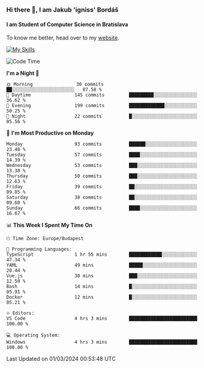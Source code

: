 ### Hi there 👋, I am Jakub 'igniss' Bordáš

#### I am Student of Computer Science in Bratislava
To know me better, head over to my [website](https://bordas.sk).

[![My Skills](https://skillicons.dev/icons?i=js,html,css,figma,svelte,java,kotlin,python,postgresql,typescript,nest,nodejs)](https://bordas.sk)


<!--START_SECTION:waka-->
![Code Time](http://img.shields.io/badge/Code%20Time-1%2C416%20hrs%2019%20mins-blue)

**I'm a Night 🦉** 

```text
🌞 Morning                30 commits          ██░░░░░░░░░░░░░░░░░░░░░░░   07.58 % 
🌆 Daytime                145 commits         █████████░░░░░░░░░░░░░░░░   36.62 % 
🌃 Evening                199 commits         █████████████░░░░░░░░░░░░   50.25 % 
🌙 Night                  22 commits          █░░░░░░░░░░░░░░░░░░░░░░░░   05.56 % 
```
📅 **I'm Most Productive on Monday** 

```text
Monday                   93 commits          ██████░░░░░░░░░░░░░░░░░░░   23.48 % 
Tuesday                  57 commits          ████░░░░░░░░░░░░░░░░░░░░░   14.39 % 
Wednesday                53 commits          ███░░░░░░░░░░░░░░░░░░░░░░   13.38 % 
Thursday                 50 commits          ███░░░░░░░░░░░░░░░░░░░░░░   12.63 % 
Friday                   39 commits          ██░░░░░░░░░░░░░░░░░░░░░░░   09.85 % 
Saturday                 38 commits          ██░░░░░░░░░░░░░░░░░░░░░░░   09.60 % 
Sunday                   66 commits          ████░░░░░░░░░░░░░░░░░░░░░   16.67 % 
```


📊 **This Week I Spent My Time On** 

```text
🕑︎ Time Zone: Europe/Budapest

💬 Programming Languages: 
TypeScript               1 hr 55 mins        ████████████░░░░░░░░░░░░░   47.34 % 
YAML                     49 mins             █████░░░░░░░░░░░░░░░░░░░░   20.44 % 
Vue.js                   30 mins             ███░░░░░░░░░░░░░░░░░░░░░░   12.50 % 
Bash                     14 mins             █░░░░░░░░░░░░░░░░░░░░░░░░   05.91 % 
Docker                   12 mins             █░░░░░░░░░░░░░░░░░░░░░░░░   05.21 % 

🔥 Editors: 
VS Code                  4 hrs 3 mins        █████████████████████████   100.00 % 

💻 Operating System: 
Windows                  4 hrs 3 mins        █████████████████████████   100.00 % 
```


 Last Updated on 01/03/2024 00:53:48 UTC
<!--END_SECTION:waka-->
